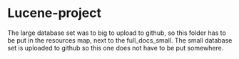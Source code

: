 # Lucene-project
The large database set was to big to upload to github, so this folder has to be put in the resources map, next to the full_docs_small. The small database set is uploaded to github so this one does not have to be put somewhere. 

